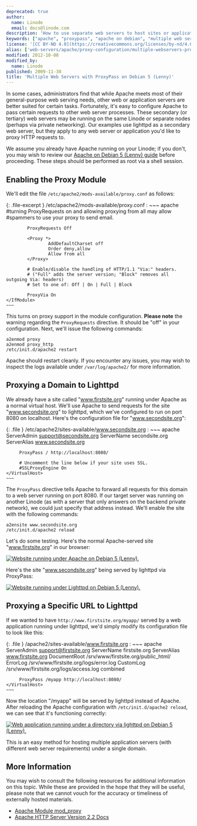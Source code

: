 ```yaml
---
deprecated: true
author:
  name: Linode
  email: docs@linode.com
description: 'How to use separate web servers to host sites or applications using ProxyPass with Apache.'
keywords: ["apache", "proxypass", "apache on debian", "multiple web servers"]
license: '[CC BY-ND 4.0](https://creativecommons.org/licenses/by-nd/4.0)'
alias: ['web-servers/apache/proxy-configuration/multiple-webservers-proxypass-debian-5-lenny/','websites/apache/multiple-web-servers-with-proxypass-on-debian-5-lenny/']
modified: 2012-10-08
modified_by:
  name: Linode
published: 2009-11-30
title: 'Multiple Web Servers with ProxyPass on Debian 5 (Lenny)'
---
```




In some cases, administrators find that while Apache meets most of their general-purpose web serving needs, other web or application servers are better suited for certain tasks. Fortunately, it's easy to configure Apache to pass certain requests to other web server processes. These secondary (or tertiary) web servers may be running on the same Linode or separate nodes (perhaps via private networking). Our examples use lighttpd as a secondary web server, but they apply to any web server or application you'd like to proxy HTTP requests to.

We assume you already have Apache running on your Linode; if you don't, you may wish to review our [Apache on Debian 5 (Lenny) guide](/docs/web-servers/apache/installation/debian-5-lenny) before proceeding. These steps should be performed as root via a shell session.

Enabling the Proxy Module
-------------------------

We'll edit the file `/etc/apache2/mods-available/proxy.conf` as follows:

{: .file-excerpt }
/etc/apache2/mods-available/proxy.conf
:   ~~~ apache
    <IfModule mod_proxy.c>
            #turning ProxyRequests on and allowing proxying from all may allow
            #spammers to use your proxy to send email.

            ProxyRequests Off

            <Proxy *>
                    AddDefaultCharset off
                    Order deny,allow
                    Allow from all
            </Proxy>

            # Enable/disable the handling of HTTP/1.1 "Via:" headers.
            # ("Full" adds the server version; "Block" removes all outgoing Via: headers)
            # Set to one of: Off | On | Full | Block

            ProxyVia On
    </IfModule>
    ~~~

This turns on proxy support in the module configuration. **Please note** the warning regarding the `ProxyRequests` directive. It should be "off" in your configuration. Next, we'll issue the following commands:

    a2enmod proxy
    a2enmod proxy_http
    /etc/init.d/apache2 restart

Apache should restart cleanly. If you encounter any issues, you may wish to inspect the logs available under `/var/log/apache2/` for more information.

Proxying a Domain to Lighttpd
-----------------------------

We already have a site called "www.firstsite.org" running under Apache as a normal virtual host. We'll use Apache to send requests for the site "www.secondsite.org" to lighttpd, which we've configured to run on port 8080 on localhost. Here's the configuration file for "www.secondsite.org":

{: .file }
/etc/apache2/sites-available/www.secondsite.org
:   ~~~ apache
    <VirtualHost secondsite.org:80>
         ServerAdmin support@secondsite.org
         ServerName secondsite.org
         ServerAlias www.secondsite.org

         ProxyPass / http://localhost:8080/

         # Uncomment the line below if your site uses SSL.
         #SSLProxyEngine On
    </VirtualHost>
    ~~~

The `ProxyPass` directive tells Apache to forward all requests for this domain to a web server running on port 8080. If our target server was running on another Linode (as with a server that only answers on the backend private network), we could just specify that address instead. We'll enable the site with the following commands:

    a2ensite www.secondsite.org
    /etc/init.d/apache2 reload

Let's do some testing. Here's the normal Apache-served site "www.firstsite.org" in our browser:

[![Website running under Apache on Debian 5 (Lenny).](/docs/assets/199-proxypass-apache-site.png)](/docs/assets/199-proxypass-apache-site.png)

Here's the site "www.secondsite.org" being served by lighttpd via ProxyPass:

[![Website running under Lighttpd on Debian 5 (Lenny).](/docs/assets/200-proxypass-lighttpd-site.png)](/docs/assets/200-proxypass-lighttpd-site.png)

Proxying a Specific URL to Lighttpd
-----------------------------------

If we wanted to have `http://www.firstsite.org/myapp/` served by a web application running under lighttpd, we'd simply modify its configuration file to look like this:

{: .file }
/apache2/sites-available/www.firstsite.org
:   ~~~ apache
    <VirtualHost firstsite.org:80>
         ServerAdmin support@firstsite.org
         ServerName firstsite.org
         ServerAlias www.firstsite.org
         DocumentRoot /srv/www/firstsite.org/public_html/
         ErrorLog /srv/www/firstsite.org/logs/error.log
         CustomLog /srv/www/firstsite.org/logs/access.log combined

         ProxyPass /myapp http://localhost:8080/
    </VirtualHost>
    ~~~

Now the location "/myapp" will be served by lighttpd instead of Apache. After reloading the Apache configuration with `/etc/init.d/apache2 reload`, we can see that it's functioning correctly:

[![Web application running under a directory via lighttpd on Debian 5 (Lenny).](/docs/assets/201-proxypass-lighttpd-directory.png)](/docs/assets/201-proxypass-lighttpd-directory.png)

This is an easy method for hosting multiple application servers (with different web server requirements) under a single domain.

More Information
----------------

You may wish to consult the following resources for additional information on this topic. While these are provided in the hope that they will be useful, please note that we cannot vouch for the accuracy or timeliness of externally hosted materials.

- [Apache Module mod\_proxy](http://httpd.apache.org/docs/2.2/mod/mod_proxy.html)
- [Apache HTTP Server Version 2.2 Docs](http://httpd.apache.org/docs/2.2/)
